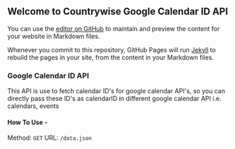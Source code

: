 ## Welcome to Countrywise Google Calendar ID API

You can use the [editor on GitHub](https://github.com/LokeshBoran/google-countrywise-calendar-id/edit/main/README.md) to maintain and preview the content for your website in Markdown files.

Whenever you commit to this repository, GitHub Pages will run [Jekyll](https://jekyllrb.com/) to rebuild the pages in your site, from the content in your Markdown files.

### Google Calendar ID API

This API is use to fetch calendar ID's for google calendar API's, so you can directly pass these ID's as calendarID in different google calendar API i.e. calendars, events 


#### How To Use - 
Method: `GET`
URL: `/data.json`


